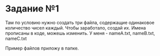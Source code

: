 # Задание №1

Там по условию нужно создать три файла, содержащие одинаковое количество чисел каждый.
Чтобы заработало, создай их. Имена прописаны в коде, можешь изменить. У меня - nameA.txt, nameB.txt, nameC.txt

Пример файлов приложу в папке.
